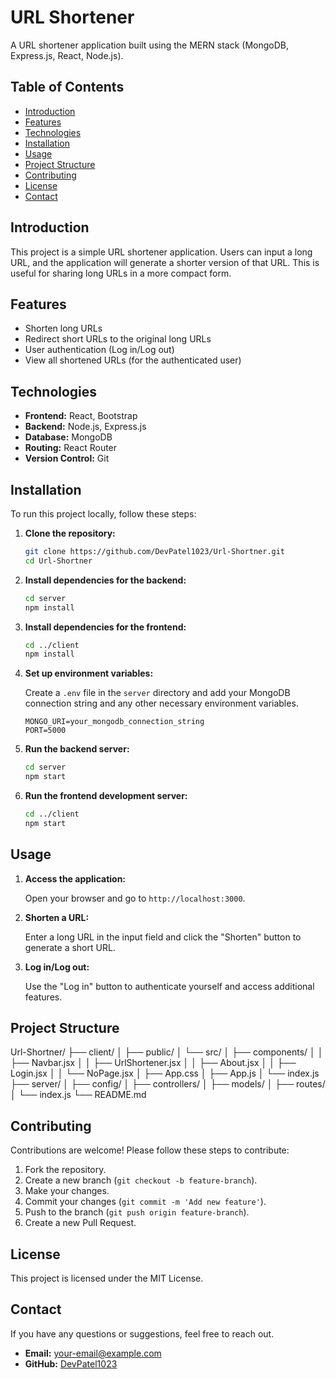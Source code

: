 # URL Shortener

A URL shortener application built using the MERN stack (MongoDB, Express.js, React, Node.js).

## Table of Contents

- [Introduction](#introduction)
- [Features](#features)
- [Technologies](#technologies)
- [Installation](#installation)
- [Usage](#usage)
- [Project Structure](#project-structure)
- [Contributing](#contributing)
- [License](#license)
- [Contact](#contact)

## Introduction

This project is a simple URL shortener application. Users can input a long URL, and the application will generate a shorter version of that URL. This is useful for sharing long URLs in a more compact form.

## Features

- Shorten long URLs
- Redirect short URLs to the original long URLs
- User authentication (Log in/Log out)
- View all shortened URLs (for the authenticated user)

## Technologies

- **Frontend:** React, Bootstrap
- **Backend:** Node.js, Express.js
- **Database:** MongoDB
- **Routing:** React Router
- **Version Control:** Git

## Installation

To run this project locally, follow these steps:

1. **Clone the repository:**

    ```bash
    git clone https://github.com/DevPatel1023/Url-Shortner.git
    cd Url-Shortner
    ```

2. **Install dependencies for the backend:**

    ```bash
    cd server
    npm install
    ```

3. **Install dependencies for the frontend:**

    ```bash
    cd ../client
    npm install
    ```

4. **Set up environment variables:**

    Create a `.env` file in the `server` directory and add your MongoDB connection string and any other necessary environment variables.

    ```env
    MONGO_URI=your_mongodb_connection_string
    PORT=5000
    ```

5. **Run the backend server:**

    ```bash
    cd server
    npm start
    ```

6. **Run the frontend development server:**

    ```bash
    cd ../client
    npm start
    ```

## Usage

1. **Access the application:**

    Open your browser and go to `http://localhost:3000`.

2. **Shorten a URL:**

    Enter a long URL in the input field and click the "Shorten" button to generate a short URL.

3. **Log in/Log out:**

    Use the "Log in" button to authenticate yourself and access additional features.

## Project Structure

Url-Shortner/
├── client/
│ ├── public/
│ └── src/
│ ├── components/
│ │ ├── Navbar.jsx
│ │ ├── UrlShortener.jsx
│ │ ├── About.jsx
│ │ ├── Login.jsx
│ │ └── NoPage.jsx
│ ├── App.css
│ ├── App.js
│ └── index.js
├── server/
│ ├── config/
│ ├── controllers/
│ ├── models/
│ ├── routes/
│ └── index.js
└── README.md


## Contributing

Contributions are welcome! Please follow these steps to contribute:

1. Fork the repository.
2. Create a new branch (`git checkout -b feature-branch`).
3. Make your changes.
4. Commit your changes (`git commit -m 'Add new feature'`).
5. Push to the branch (`git push origin feature-branch`).
6. Create a new Pull Request.

## License

This project is licensed under the MIT License.

## Contact

If you have any questions or suggestions, feel free to reach out.

- **Email:** [your-email@example.com](mailto:your-email@example.com)
- **GitHub:** [DevPatel1023](https://github.com/DevPatel1023)
